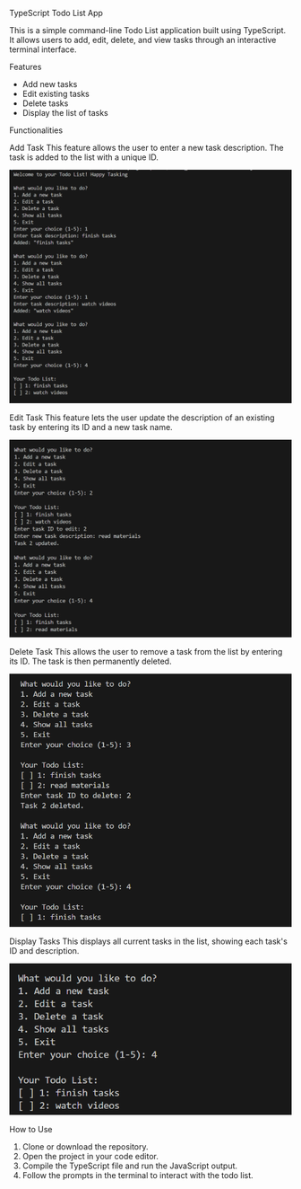 TypeScript Todo List App

This is a simple command-line Todo List application built using TypeScript. It allows users to add, edit, delete, and view tasks through an interactive terminal interface.

 Features

- Add new tasks
- Edit existing tasks
- Delete tasks
- Display the list of tasks


Functionalities

Add Task
This feature allows the user to enter a new task description. The task is added to the list with a unique ID.

![Add Task](images/add.png)

Edit Task
This feature lets the user update the description of an existing task by entering its ID and a new task name.

![Edit Task](images/edit.png)

Delete Task
This allows the user to remove a task from the list by entering its ID. The task is then permanently deleted.

![Delete Task](images/delete.png)

Display Tasks
This displays all current tasks in the list, showing each task's ID and description.

![Display Tasks](images/display.png)

 How to Use

1. Clone or download the repository.
2. Open the project in your code editor.
3. Compile the TypeScript file and run the JavaScript output.
4. Follow the prompts in the terminal to interact with the todo list.